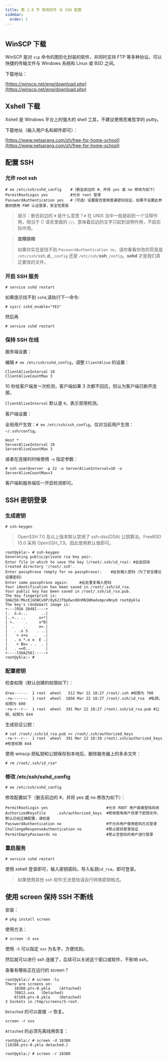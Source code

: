 ```yaml
---
title: 第 2.8 节 常用软件 与 SSH 配置
sidebar:
  order: 1
---
```

# 

## WinSCP 下载

WinSCP 是对 `scp` 命令的图形化封装的软件，并同时支持 FTP 等多种协议。可以快捷的传输文件与 Windows 系统和 Linux 或 BSD 之间。

下载地址：

[https://winscp.net/eng/download.php](https://winscp.net/eng/download.php)

## Xshell 下载

Xshell 是 Windows 平台上的强大的 shell 工具，不建议使用苦难哲学的 putty。

下载地址（输入用户名和邮件即可）：

[https://www.netsarang.com/zh/free-for-home-school](https://www.netsarang.com/zh/free-for-home-school)

## 配置 SSH

### 允许 root ssh

```shell-session
# ee /etc/ssh/sshd_config    #（删去前边的 #，并将 yes 或 no 修改为如下）
PermitRootLogin yes          #允许 root 登录
PasswordAuthentication yes   #（可选）设置是否使用普通密码验证，如果不设置此参数则使用 PAM 认证登录，安全性更高
```

> 提示：删去前边的 `#` 是什么意思？`#` 在 UNIX 当中一般是起到一个注释作用，相当于 C 语言里面的 `//`。意味着后边的文字只起到说明作用，不起实际作用。

> **故障排除**
>
> 如果你实在是找不到 `PasswordAuthentication no`，请你看看你改的究竟是 `/etc/ssh/`ssh\_**d**\_`_config` 还是 `/etc/ssh/`**ssh**`_config`。**sshd** 才是我们真正要改的文件。

### 开启 SSH 服务

```shell-session
# service sshd restart
```

如果提示找不到 `sshd`,请执行下一命令:

```shell-session
# sysrc sshd_enable="YES"
```

然后再

```shell-session
# service sshd restart
```

### 保持 SSH 在线

服务端设置：

编辑 `# ee /etc/ssh/sshd_config`，调整 `ClientAlive` 的设置：

```shell-session
ClientAliveInterval 10
ClientAliveCountMax 3
```

10 秒给客户端发一次检测，客户端如果 3 次都不回应，则认为客户端已断开连接。

`ClientAliveInterval` 默认是 `0`，表示禁用检测。

客户端设置：

全局用户生效：`# ee /etc/ssh/ssh_config`，仅对当前用户生效：`~/.ssh/config`。

```shell-session
Host *
ServerAliveInterval 10
ServerAliveCountMax 3
```

或者在连接的时候使用 `-o` 指定参数：

```shell-session
# ssh user@server -p 22 -o ServerAliveInterval=10 -o ServerAliveCountMax=3
```

客户端和服务端任一开启检测即可。

## SSH 密钥登录

### 生成密钥

```shell-session
# ssh-keygen
```

> OpenSSH 7.0 及以上版本默认禁用了 ssh-dss(DSA) 公钥算法。FreeBSD 13.0 采用 OpenSSH\_7.9。因此使用默认值即可。

```shell-session
root@ykla:~ # ssh-keygen
Generating public/private rsa key pair.
Enter file in which to save the key (/root/.ssh/id_rsa): #此处回车
Created directory '/root/.ssh'.
Enter passphrase (empty for no passphrase):    #此处输入密码（为了安全建议设置密码）
Enter same passphrase again:     #此处重复输入密码
Your identification has been saved in /root/.ssh/id_rsa.
Your public key has been saved in /root/.ssh/id_rsa.pub.
The key fingerprint is:
SHA256:MkcEjGhWCv6P/8y62JfbpEws9OnRN1W0adxmpceNny8 root@ykla
The key's randomart image is:
+---[RSA 2048]----+
|.  o.o...      ..|
|..+.. ..      o+*|
| +.     .     o*B|
|  .    .      o=.|
|   . .o S    . ..|
|    + o+o   .   .|
|   . o *.o o  E .|
|    + Bo= . .  . |
|   . ==O..       |
+----[SHA256]-----+
root@ykla:~ #
```

### 配置密钥

检查权限（默认创建的权限如下）：

```shell-session
drwx------  2 root  wheel   512 Mar 22 18:27 /root/.ssh #权限为 700
-rw-------  1 root  wheel  1856 Mar 22 18:27 /root/.ssh/id_rsa  #私钥，权限为 600
-rw-r--r--  1 root  wheel  391 Mar 22 18:27 /root/.ssh/id_rsa.pub #公钥，权限为 644
```

生成验证公钥：

```shell-session
# cat /root/.ssh/id_rsa.pub >> /root/.ssh/authorized_keys
-rw-r--r--  1 root  wheel  391 Mar 22 18:39 /root/.ssh/authorized_keys #检查权限 644
```

使用 winscp 把私钥和公钥保存到本地后，删除服务器上的多余文件：

```shell-session
# rm /root/.ssh/id_rsa*
```

### 修改 /etc/ssh/sshd\_config

```shell-session
# ee /etc/ssh/sshd_config
```

修改配置如下（删去前边的 #，并将 yes 或 no 修改为如下）：

```shell-session
PermitRootLogin yes                          #允许 ROOT 用户直接登陆系统
AuthorizedKeysFile     .ssh/authorized_keys  #修改使用用户目录下密钥文件，默认已经正确配置，请检查
PasswordAuthentication no                    #不允许用户使用密码方式登录
ChallengeResponseAuthentication no           #禁止密码登录验证
PermitEmptyPasswords no                      #禁止空密码的用户进行登录
```

### 重启服务

```shell-session
# service sshd restart
```

使用 xshell 登录即可，输入密钥密码，导入私钥`id_rsa`，即可登录。

> 如果使用其他 ssh 软件无法登陆请自行转换密钥格式。

## 使用 screen 保持 SSH 不断线

安装：

```shell-session
# pkg install screen
```

使用方法：

```shell-session
# screen -S xxx
```

使用 `-S` 可以指定 `xxx` 为名字，方便找到。

然后就可以进行 ssh 连接了，后续可以关闭这个窗口或软件，不影响 ssh。

查看有哪些正在运行的 screen？

```shell-session
root@ykla:/ # screen -ls
There are screens on:
	18380.pts-0.ykla	(Attached)
	70812.xxx	(Detached)
	67169.pts-0.ykla	(Detached)
3 Sockets in /tmp/screens/S-root.
```

`Detached` 的可以直接 `-r` 恢复。

```shell-session
screen -r xxx
```

`Attached` 的必须先离线再恢复：

```shell-session
root@ykla:/ # screen -d 18380
[18380.pts-0.ykla detached.]

root@ykla:/ # screen -r 18380
```

